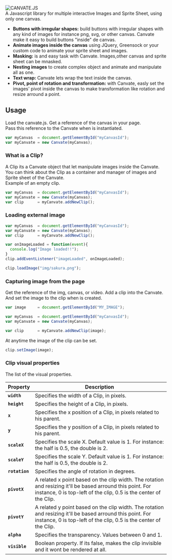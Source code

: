 
![CANVATE.JS](http://sakuracode.com/img/Ryu-github.svg)<br>
A Javascript library for multiple interactive Images and Sprite Sheet, using only one canvas.
- **Buttons with irregular shapes:** build buttons with irregular shapes with any kind of images for instance png, svg,  or other canvas. Canvate make it easy to build buttons "inside" de canvas.
- **Animate images inside the canvas**  using JQuery, Greensock or your custom code to animate your sprite sheet and images.
- **Masking:** is and easy task with Canvate. Images,other canvas and sprite sheet can be mnasked.
- **Nesting images** to create complex object and animate and manipulate all as one.
- **Text wrap:** Canvate lets wrap the text inside the canvas.
- **Pivot, point of rotation and transformation:** with Canvate, easly set the images' pivot inside the canvas to make transformation like rotation and resize arround a point.

## Usage
Load the canvate.js.
Get a reference of the canvas in your page.<br>
Pass this reference to the Canvate when is instantiated.
```jsx
var myCanvas  = document.getElementById("myCanvasId");
var myCanvate = new Canvate(myCanvas);
```
### What is a Clip?
A Clip its a Canvate object that let manipulate images inside the Canvate.<br>
You can think about the Clip as a container and manager of images and Sprite sheet of the Canvate.<br>
Example of an empty clip.
```jsx
var myCanvas  = document.getElementById("myCanvasId");
var myCanvate = new Canvate(myCanvas);
var clip      = myCanvate.addNewClip();
```
### Loading external image
```jsx
var myCanvas  = document.getElementById("myCanvasId");
var myCanvate = new Canvate(myCanvas);
var clip      = myCanvate.addNewClip();

var onImageLoaded = function(event){
  console.log("Image loaded!!");
}
clip.addEventListener("imageLoaded", onImageLoaded);

clip.loadImage("img/sakura.png");
```
### Capturing image from the page
Get the reference of the img, canvas, or video. Add a clip into the Canvate.<br>
And set the image to the clip when is created.
```jsx
var image     = document.getElementById("MY_IMAGE");

var myCanvas  = document.getElementById("myCanvasId");
var myCanvate = new Canvate(myCanvas);

var clip      = myCanvate.addNewClip(image);
```
At anytime the image of the clip can be set.
```jsx
clip.setImage(image);
```

### Clip visual properties
The list of the visual properties.

| Property | Description |
| ------------- | ------------- |
| **```width```** | Specifies the width of a Clip, in pixels.  |
| **```height```** | Specifies the height of a Clip, in pixels.  |
| **```x```** | Specifies the x position of a Clip, in pixels related to his parent.  |
| **```y```** | Specifies the y position of a Clip, in pixels related to his parent.  |
| **```scaleX```** | Specifies the scale X. Default value is 1. For instance: the half is 0.5, the double is 2.  |
| **```scaleY```** | Specifies the scale Y. Default value is 1. For instance: the half is 0.5, the double is 2.  |
| **```rotation```** | Specifies the angle of rotation in degrees.  |
| **```pivotX```** | A related x point based on the clip width. The rotation and resizing it'll be based arround this point. For instance, 0 is top-left of the clip, 0.5 is the center of the Clip. |
| **```pivotY```** | A related y point based on the clip width. The rotation and resizing it'll be based arround this point. For instance, 0 is top-left of the clip, 0.5 is the center of the Clip. |
| **```alpha```** | Specifies the transparency. Values between 0 and 1.  |
| **```visible```** | Boolean property. If its false, makes the clip invisible and it wont be rendered at all. |

